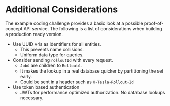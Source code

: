 # Additional Considerations
The example coding challenge provides a basic look at a possible proof-of-concept API service. The following is a list of considerations when building a production ready version.

- Use UUID v4s as identifiers for all entities.
  - This prevents name collisions.
  - Uniform data type for queries.
- Consider sending `rolloutId` with every request.
  - `Job`s are children to `Rollout`s.
  - It makes the lookup in a real database quicker by partitioning the set early.
  - Could be sent in a header such as `X-Tesla-Rollout-Id`
- Use token based authentication
  - JWTs for performance optimized authorization. No database lookups necessary.
